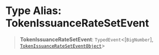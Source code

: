 # Type Alias: TokenIssuanceRateSetEvent

> **TokenIssuanceRateSetEvent**: `TypedEvent`\<\[`BigNumber`\], [`TokenIssuanceRateSetEventObject`](../interfaces/TokenIssuanceRateSetEventObject.md)\>

